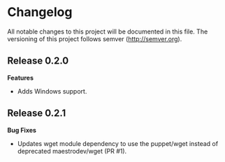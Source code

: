 # Changelog

All notable changes to this project will be documented in this file. The versioning of this project follows semver (http://semver.org).

## Release 0.2.0

**Features**

- Adds Windows support.

## Release 0.2.1

**Bug Fixes**

- Updates wget module dependency to use the puppet/wget instead of deprecated maestrodev/wget (PR #1).

